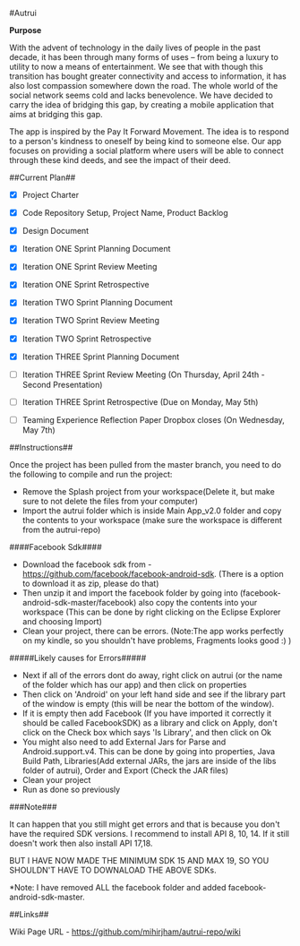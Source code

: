 #Autrui

**Purpose**

With the advent of technology in the daily lives of people in the past decade, it has been through many forms of uses – from being a luxury to utility to now a means of entertainment. We see that with though this transition has bought greater connectivity and access to information, it has also lost compassion somewhere down the road. The whole world of the social network seems cold and lacks benevolence. We have decided to carry the idea of bridging this gap, by creating a mobile application that aims at bridging this gap. 

The app is inspired by the Pay It Forward Movement. The idea is to respond to a person's kindness to oneself by being kind to someone else. Our app focuses on providing a social platform where users will be able to connect through these kind deeds, and see the impact of their deed.


##Current Plan##

- [x] Project Charter
- [x] Code Repository Setup, Project Name, Product Backlog 
- [x] Design Document
- [x] Iteration ONE Sprint Planning Document
- [x] Iteration ONE Sprint Review Meeting 
- [x] Iteration ONE Sprint Retrospective 
- [x] Iteration TWO Sprint Planning Document 
- [x] Iteration TWO Sprint Review Meeting 
- [x] Iteration TWO Sprint Retrospective 
- [x] Iteration THREE Sprint Planning Document 
- [ ] Iteration THREE Sprint Review Meeting (On Thursday, April 24th - Second Presentation)
- [ ] Iteration THREE Sprint Retrospective (Due on Monday, May 5th)
- [ ] Teaming Experience Reflection Paper Dropbox closes (On Wednesday, May 7th)


##Instructions##

Once the project has been pulled from the master branch, you need to do the following to compile and run the project:

- Remove the Splash project from your workspace(Delete it, but make sure to not delete the files from your computer)
- Import the autrui folder which is inside Main App_v2.0 folder and copy the contents to your workspace (make sure the workspace is different from the autrui-repo)

####Facebook Sdk####

- Download the facebook sdk from - https://github.com/facebook/facebook-android-sdk. (There is a option to download it as zip, please do that)
- Then unzip it and import the facebook folder by going into (facebook-android-sdk-master/facebook) also copy the contents into your workspace (This can be done by right clicking on the Eclipse Explorer and choosing Import)
- Clean your project, there can be errors. (Note:The app works perfectly on my kindle, so you shouldn't have problems, Fragments looks good :) ) 

#####Likely causes for Errors#####

- Next if all of the errors dont do away, right click on autrui (or the name of the folder which has our app) and then click on properties
- Then click on 'Android' on your left hand side and see if the library part of the window is empty (this will be near the bottom of the window).
- If it is empty then add Facebook (If you have imported it correctly it should be called FacebookSDK) as a library and click on Apply, don't click on the Check box which says 'Is Library', and then click on Ok
- You might also need to add External Jars for Parse and Android.support.v4.  This can be done by going into properties, Java Build Path, Libraries(Add external JARs, the jars are inside of the libs folder of autrui), Order and Export (Check the JAR files)
- Clean your project
- Run as done so previously

###Note###

It can happen that you still might get errors and that is because you don't have the required SDK versions. I recommend to install API 8, 10, 14. If it still doesn't work then also install API 17,18. 

BUT I HAVE NOW MADE THE MINIMUM SDK 15 AND MAX 19, SO YOU SHOULDN'T HAVE TO DOWNALOAD THE ABOVE SDKs.

*Note: I have removed ALL the facebook folder and added facebook-android-sdk-master. 

##Links##

Wiki Page URL - https://github.com/mihirjham/autrui-repo/wiki
